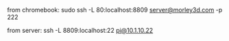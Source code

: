 from chromebook:
sudo ssh -L 80:localhost:8809 server@morley3d.com -p 222

from server:
ssh -L 8809:localhost:22 pi@10.1.10.22
